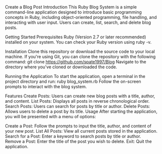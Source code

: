 Create a Blog Post 
Introduction
This Ruby Blog System is a simple command-line application designed to introduce basic programming concepts in Ruby, including object-oriented programming, file handling, and interacting with user input. Users can create, list, search, and delete blog posts.

Getting Started
Prerequisites
Ruby (Version 2.7 or later recommended) installed on your system. You can check your Ruby version using ruby -v.

Installation
Clone this repository or download the source code to your local machine. If you're using Git, you can clone the repository with the following command:
git clone <https://github.com/spate1997/Blog>
Navigate to the directory where you've cloned or downloaded the code.

Running the Application
To start the application, open a terminal in the project directory and run:
ruby blog_system.rb
Follow the on-screen prompts to interact with the blog system.

Features
Create Posts: Users can create new blog posts with a title, author, and content.
List Posts: Displays all posts in reverse chronological order.
Search Posts: Users can search for posts by title or author.
Delete Posts: Allows users to delete a post by its title.
Usage
After starting the application, you will be presented with a menu of options:

Create a Post: Follow the prompts to input the title, author, and content of your new post.
List All Posts: View all current posts stored in the application.
Search for a Post: Enter a keyword to search posts by title or author.
Remove a Post: Enter the title of the post you wish to delete.
Exit: Quit the application.
